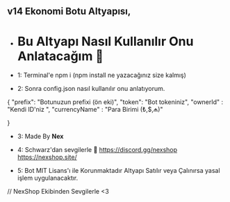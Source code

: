 
## v14 Ekonomi Botu Altyapısı,

- # Bu Altyapı Nasıl Kullanılır Onu Anlatacağım 💖

- 1: Terminal'e npm i (npm install ne yazacağınız size kalmış)

- 2: Sonra config.json nasıl kullanılır onu anlatıyorum.

{
  "prefix": "Botunuzun prefixi (ön eki)",
  "token": "Bot tokeniniz",
  "ownerId" : "Kendi ID'niz ",
  "currencyName" : "Para Birimi (₺,$,₼)"
  
}
 
- 3: Made By **Nex**
- 4: Schwarz'dan sevgilerle 💖
https://discord.gg/nexshop
https://nexshop.site/

- 5: Bot MIT Lisans'ı ile Korunmaktadır Altyapı Satılır veya Çalınırsa yasal işlem uygulanacaktır.


// NexShop Ekibinden Sevgilerle <3
